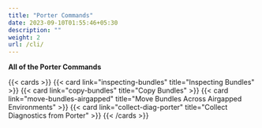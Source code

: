 ```yaml
---
title: "Porter Commands"
date: 2023-09-10T01:55:46+05:30
description: ""
weight: 2
url: /cli/
---
```


**All of the Porter Commands**

{{< cards >}}
{{< card link="inspecting-bundles" title="Inspecting Bundles" >}}
{{< card link="copy-bundles" title="Copy Bundles" >}}
{{< card link="move-bundles-airgapped" title="Move Bundles Across Airgapped Environments" >}}
{{< card link="collect-diag-porter" title="Collect Diagnostics from Porter" >}}
{{< /cards >}}
